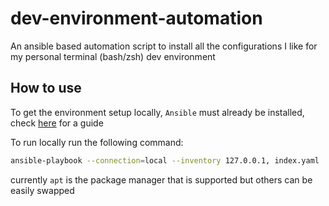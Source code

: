 # dev-environment-automation

An ansible based automation script to install all the configurations
I like for my personal terminal (bash/zsh) dev environment

## How to use

To get the environment setup locally, `Ansible` must already be installed,
check [here](https://docs.ansible.com/ansible/2.5/installation_guide/intro_installation.html) for a guide

To run locally run the following command:

```sh
ansible-playbook --connection=local --inventory 127.0.0.1, index.yaml
```

currently `apt` is the package manager that is supported but others can be easily swapped
